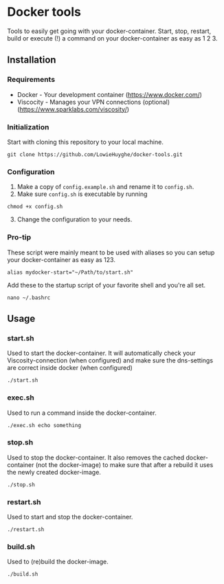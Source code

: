 # Docker tools
Tools to easily get going with your docker-container. Start, stop, restart, build or execute (!) a command on your docker-container as easy as 1 2 3.

## Installation

### Requirements
* Docker - Your development container (https://www.docker.com/)
* Viscocity - Manages your VPN connections (optional) (https://www.sparklabs.com/viscosity/)

### Initialization
Start with cloning this repository to your local machine.
```shell
git clone https://github.com/LowieHuyghe/docker-tools.git
```
### Configuration
1. Make a copy of ```config.example.sh``` and rename it to ```config.sh```.
2. Make sure ```config.sh``` is executable by running
```shell
chmod +x config.sh
```
3. Change the configuration to your needs.

### Pro-tip
These script were mainly meant to be used with aliases so you can setup your docker-container as easy as 123.
```shell
alias mydocker-start="~/Path/to/start.sh"
```
Add these to the startup script of your favorite shell and you're all set.
```shell
nano ~/.bashrc
```

## Usage

### start.sh
Used to start the docker-container. It will automatically check your Viscosity-connection (when configured) and make sure the dns-settings are correct inside docker (when configured)
```shell
./start.sh
```

### exec.sh
Used to run a command inside the docker-container.
```shell
./exec.sh echo something
```

### stop.sh
Used to stop the docker-container. It also removes the cached docker-container (not the docker-image) to make sure that after a rebuild it uses the newly created docker-image.
```shell
./stop.sh
```

### restart.sh
Used to start and stop the docker-container.
```shell
./restart.sh
```

### build.sh
Used to (re)build the docker-image.
```shell
./build.sh
```
